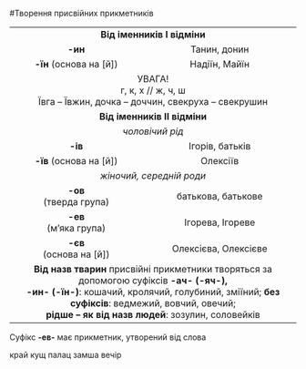 #Творення присвійних прикметників

<table>
	<tr>
		<td colspan="2"><center><b>Від іменників І відміни</b></center></td>
	</tr>
	<tr>
		<td><center><b>-ин</b></center></td>
		<td><center>Танин, донин</center></td>
	</tr>
	<tr>
		<td><center><b>-їн</b> (основа на [й])</center></td>
		<td><center>Надіїн, Майїн</center></td>
	</tr>
	<tr>
		<td colspan="2"><center>УВАГА!<br>г, к, х // ж, ч, ш<br>Ївга – Ївжин, дочка – доччин, свекруха – свекрушин</center></td>
	</tr>
	<tr>
		<td colspan="2"><center><b>Від іменників ІІ відміни</b></center></td>
	</tr>
	<tr>
		<td colspan="2"><center><i>чоловічий рід</i></center></td>
	</tr>
	<tr>
		<td><center><b>-ів</b></center></td>
		<td><center>Ігорів, батьків</center></td>
	</tr>
	<tr>
		<td><center><b>-їв</b> (основа на [й])</center></td>
		<td><center>Олексіїв</center></td>
	</tr>
	<tr>
		<td colspan="2"><center><i>жіночий, середній роди</i></center></td>
	</tr>
	<tr>
		<td><center><b>-ов</b><br>(тверда група)</center></td>
		<td><center>батькова, батькове</center></td>
	</tr>
		<tr>
		<td><center><b>-ев</b><br>(м’яка група)</center></td>
		<td><center>Ігорева, Ігореве</center></td>
	</tr>
	<tr>
		<td><center><b>-єв</b><br>(основа на [й])</center></td>
		<td><center>Олексієва, Олексієве</center></td>
	</tr>
	<tr>
		<td  colspan="2"><center><b>Від назв тварин</b> присвійні прикметники творяться за допомогою суфіксів <b>-ач- (-яч-),<br> 
-ин- (-їн-)</b>: кошачий, кролячий, голубиний, зміїний; <b>без суфіксів</b>: ведмежий, вовчий, овечий;<br> <b>рідше – як від назв людей</b>: зозулин, соловейків</center></td>
	</tr>	
</table>

<quiz name="Запитання та завдання">
<question>
        <p>Суфікс <b>-ев-</b> має прикметник, утворений від слова</p>
        <answer> край</answer>
        <answer> кущ</answer>
        <answer> палац</answer>
        <answer correct> замша</answer>
        <answer> вечір</answer>
    </question>
</quiz>

